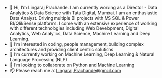 - 👋 Hi, I’m Lingaraj Prachande. I am currently working as a Director - Data Analytics & Data Science with Tata Digital, Mumbai. I am an enthusiastic Data Analyst. Driving multiple BI projects with MS SQL & Power BI/QlikSense platforms.  I come with an extensive experience of working with different technologies including Web Development, Digital Analytics, Web Analytics, Data Science, Machine Learning and Deep Learning.
- 👀 I’m interested in coding, people management, building complex architectures and providing client centric solutions
- 🌱 I’m currently working on Machine Learning, Deep Learning & Natural Language Processing (NLP)
- 💞️ I’m looking to collaborate on Python and Machine Learning
- 📫 Please reach me at Lingaraj.Prachande@gmail.com

<!---
lprachande/lprachande is a ✨ special ✨ repository because its `README.md` (this file) appears on your GitHub profile.
You can click the Preview link to take a look at your changes.
--->
